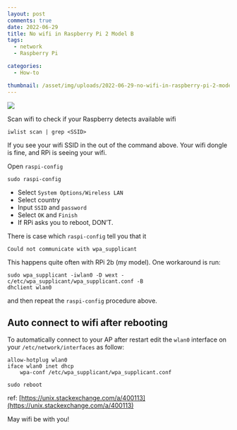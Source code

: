 ```yaml
---
layout: post
comments: true
date: 2022-06-29
title: No wifi in Raspberry Pi 2 Model B
tags:
  - network
  - Raspberry Pi

categories:
  - How-to

thumbnail: /asset/img/uploads/2022-06-29-no-wifi-in-raspberry-pi-2-model-b.png
---
```


![](https://s3.us-west-2.amazonaws.com/secure.notion-static.com/4d704959-90a6-4604-8a22-ed9cf5bf2abf/IMG_3505.jpg?X-Amz-Algorithm=AWS4-HMAC-SHA256&X-Amz-Content-Sha256=UNSIGNED-PAYLOAD&X-Amz-Credential=AKIAT73L2G45EIPT3X45%2F20230310%2Fus-west-2%2Fs3%2Faws4_request&X-Amz-Date=20230310T115358Z&X-Amz-Expires=3600&X-Amz-Signature=60a85ed2bbf11b74f1d390511f3c68723490fa703ec38c573f25defd5c0775d3&X-Amz-SignedHeaders=host&x-id=GetObject)


Scan wifi to check if your Raspberry detects available wifi


```shell
iwlist scan | grep <SSID>
```


If you see your wifi SSID in the out of the command above. Your wifi dongle is fine, and RPi is seeing your wifi.


Open `raspi-config`


```shell
sudo raspi-config
```

- Select `System Options/Wireless LAN`
- Select country
- Input `SSID` and `password`
- Select `OK` and `Finish`
- If RPi asks you to reboot, DON’T.

There is case which `raspi-config` tell you that it


```shell
Could not communicate with wpa_supplicant
```


This happens quite often with RPi 2b (my model). One workaround is run:


```shell
sudo wpa_supplicant -iwlan0 -D wext -c/etc/wpa_supplicant/wpa_supplicant.conf -B
dhclient wlan0
```


and then repeat the `raspi-config` procedure above.


## Auto connect to wifi after rebooting


To automatically connect to your AP after restart edit the `wlan0` interface on your `/etc/network/interfaces` as follow:


```shell
allow-hotplug wlan0
iface wlan0 inet dhcp
    wpa-conf /etc/wpa_supplicant/wpa_supplicant.conf
```


```shell
sudo reboot
```


ref: [https://unix.stackexchange.com/a/400113](https://unix.stackexchange.com/a/400113)


May wifi be with you!

